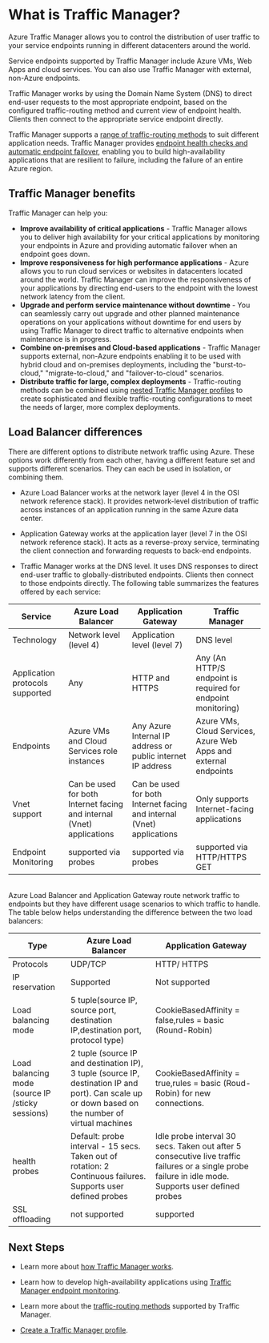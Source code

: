 <properties 
   pageTitle="What is Traffic Manager | Azure"
   description="This article will help you understand what Traffic Manager is, and whether it is the right traffic routing choice for your application"
   services="traffic-manager"
   documentationCenter=""
   authors="jtuliani"
   manager="carmonm"
   editor="tysonn" />
<tags
	ms.service="traffic-manager"
	ms.date="06/09/2016"
	wacn.date=""/>

# What is Traffic Manager?

Azure Traffic Manager allows you to control the distribution of user traffic to your service endpoints running in different datacenters around the world.

Service endpoints supported by Traffic Manager include Azure VMs, Web Apps and cloud services. You can also use Traffic Manager with external, non-Azure endpoints.

Traffic Manager works by using the Domain Name System (DNS) to direct end-user requests to the most appropriate endpoint, based on the configured traffic-routing method and current view of endpoint health.  Clients then connect to the appropriate service endpoint directly.

Traffic Manager supports a [range of traffic-routing methods](/documentation/articles/traffic-manager-routing-methods) to suit different application needs.  Traffic Manager provides [endpoint health checks and automatic endpoint failover](/documentation/articles/traffic-manager-monitoring), enabling you to build high-availability applications that are resilient to failure, including the failure of an entire Azure region.

## Traffic Manager benefits

Traffic Manager can help you:

- **Improve availability of critical applications** - Traffic Manager allows you to deliver high availability for your critical applications by monitoring your endpoints in Azure and providing automatic failover when an endpoint goes down.
- **Improve responsiveness for high performance applications** - Azure allows you to run cloud services or websites in datacenters located around the world. Traffic Manager can improve the responsiveness of your applications by directing end-users to the endpoint with the lowest network latency from the client.
- **Upgrade and perform service maintenance without downtime** - You can seamlessly carry out upgrade and other planned maintenance operations on your applications without downtime for end users by using Traffic Manager to direct traffic to alternative endpoints when maintenance is in progress.
- **Combine on-premises and Cloud-based applications** - Traffic Manager supports external, non-Azure endpoints enabling it to be used with hybrid cloud and on-premises deployments, including the "burst-to-cloud," "migrate-to-cloud," and "failover-to-cloud" scenarios.
- **Distribute traffic for large, complex deployments** - Traffic-routing methods can be combined using [nested Traffic Manager profiles](/documentation/articles/traffic-manager-nested-profiles) to create sophisticated and flexible traffic-routing configurations to meet the needs of larger, more complex deployments. 

## Load Balancer differences

There are different options to distribute network traffic using Azure.  These options work differently from each other, having a different feature set and supports different scenarios.  They can each be used in isolation, or combining them.

- Azure Load Balancer works at the network layer (level 4 in the OSI network reference stack).  It provides network-level distribution of traffic across instances of an application running in the same Azure data center.

- Application Gateway works at the application layer (level 7 in the OSI network reference stack).  It acts as a reverse-proxy service, terminating the client connection and forwarding requests to back-end endpoints.

- 	Traffic Manager works at the DNS level.  It uses DNS responses to direct end-user traffic to globally-distributed endpoints.  Clients then connect to those endpoints directly.
The following table summarizes the features offered by each service:

| Service | Azure Load Balancer | Application Gateway | Traffic Manager |
|---|---|---|---|
|Technology| Network level (level 4) | Application level (level 7) | DNS level |
| Application protocols supported |	Any | HTTP and HTTPS | 	Any (An HTTP/S endpoint is required for endpoint monitoring) |
| Endpoints | Azure VMs and Cloud Services role instances | Any Azure Internal IP address or public internet IP address | Azure VMs, Cloud Services, Azure Web Apps and external endpoints |
| Vnet support | Can be used for both Internet facing and internal (Vnet) applications | Can be used for both Internet facing and internal (Vnet) applications |	Only supports Internet-facing applications |
Endpoint Monitoring | supported via probes | supported via probes | supported via HTTP/HTTPS GET | 
<BR>
Azure Load Balancer and Application Gateway route network traffic to endpoints but they have different usage scenarios to which traffic to handle. The table below helps understanding the difference between the two load balancers:


| Type | Azure Load Balancer | Application Gateway |
|---|---|---|
| Protocols | UDP/TCP | HTTP/ HTTPS |
| IP reservation | Supported | Not supported | 
| Load balancing mode | 5 tuple(source IP, source port, destination IP,destination port, protocol type) | CookieBasedAffinity = false,rules = basic (Round-Robin) | 
| Load balancing mode (source IP /sticky sessions) |  2 tuple (source IP and destination IP), 3 tuple (source IP, destination IP and port). Can scale up or down based on the number of virtual machines | CookieBasedAffinity = true,rules = basic (Roud-Robin) for new connections. |
| health probes | Default: probe interval - 15 secs. Taken out of rotation: 2 Continuous failures. Supports user defined probes | Idle probe interval 30 secs. Taken out after 5 consecutive live traffic failures or a single probe failure in idle mode. Supports user defined probes | 
| SSL offloading | not supported | supported | 




## Next Steps

- Learn more about [how Traffic Manager works](/documentation/articles/traffic-manager-how-traffic-manager-works).

- Learn how to develop high-availability applications using [Traffic Manager endpoint monitoring](/documentation/articles/traffic-manager-monitoring).

- Learn more about the [traffic-routing methods](/documentation/articles/traffic-manager-routing-methods) supported by Traffic Manager.

- [Create a Traffic Manager profile](/documentation/articles/traffic-manager-manage-profiles).
 
